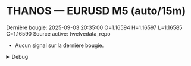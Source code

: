 # THANOS — EURUSD M5 (auto/15m)
Dernière bougie: 2025-09-03 20:35:00  O=1.16594  H=1.16597  L=1.16585  C=1.16590
Source active: twelvedata_repo

- Aucun signal sur la dernière bougie.

<details><summary>Debug</summary>

- TD_API_KEY manquant.

</details>
